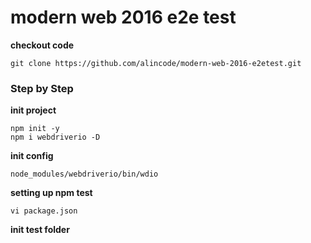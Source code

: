 # modern web 2016 e2e test

**checkout code**

```
git clone https://github.com/alincode/modern-web-2016-e2etest.git
```

### Step by Step

**init project**

```
npm init -y
npm i webdriverio -D
```

**init config**

```
node_modules/webdriverio/bin/wdio
```

**setting up npm test**

`vi package.json`

**init test folder**
